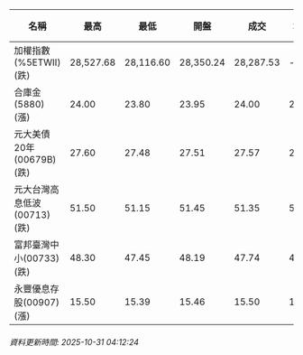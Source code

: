 | 名稱 | 最高 | 最低 | 開盤 | 成交 | 均價 | 成交金額(億) | 昨收 | 漲跌幅 | 漲跌 | 總量 | 昨量 | 振幅 |
| -------- | -------- | -------- | -------- |-------- | -------- | -------- |-------- |-------- |-------- | -------- | -------- |-------- |
|加權指數(%5ETWII) (跌)|28,527.68|28,116.60|28,350.24|28,287.53|-|6,157.43|28,294.74|0.03%|7.21|9,370,724|0|1.45%|
|合庫金(5880) (漲)|24.00|23.80|23.95|24.00|23.91|2.69|23.85|0.63%|0.15|11,265|11,461|0.84%|
|元大美債20年(00679B) (跌)|27.60|27.48|27.51|27.57|27.54|12.02|27.77|0.72%|0.20|43,642|29,978|0.43%|
|元大台灣高息低波(00713) (跌)|51.50|51.15|51.45|51.35|51.29|6.59|51.50|0.29%|0.15|12,848|11,854|0.68%|
|富邦臺灣中小(00733) (跌)|48.30|47.45|48.19|47.74|47.82|0.495|48.19|0.93%|0.45|1,034|1,065|1.76%|
|永豐優息存股(00907) (漲)|15.50|15.39|15.46|15.50|15.43|0.212|15.38|0.78%|0.12|1,370|900|0.72%|
###### 資料更新時間: 2025-10-31 04:12:24